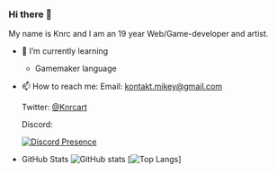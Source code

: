 ### Hi there 👋

My name is Knrc and I am an 19 year Web/Game-developer and artist.

- 🌱 I’m currently learning
  * Gamemaker language

- 📫 How to reach me:
  Email: kontakt.mikey@gmail.com
  
  Twitter: [@Knrcart](https://twitter.com/knrcart)
  
  Discord: 
  
  [![Discord Presence](https://lanyard-profile-readme.vercel.app/api/169525054122491905)](https://discord.com/users/169525054122491905)
  
  
 - GitHub Stats
  ![GitHub stats](https://github-readme-stats.vercel.app/api?username=Knrcs&theme=merko&count_private=true&hide_border=true&line_height=25)
  [![Top Langs](https://github-readme-stats.vercel.app/api/top-langs/?username=Knrcs)]



<!--
**Knrcs/Knrcs** is a ✨ _special_ ✨ repository because its `README.md` (this file) appears on your GitHub profile.

Here are some ideas to get you started:

- 🔭 I’m currently working on ...
- 🌱 I’m currently learning ...
- 👯 I’m looking to collaborate on ...
- 🤔 I’m looking for help with ...
- 💬 Ask me about ...
- 📫 How to reach me: ...
- 😄 Pronouns: ...
- ⚡ Fun fact: ...
-->
